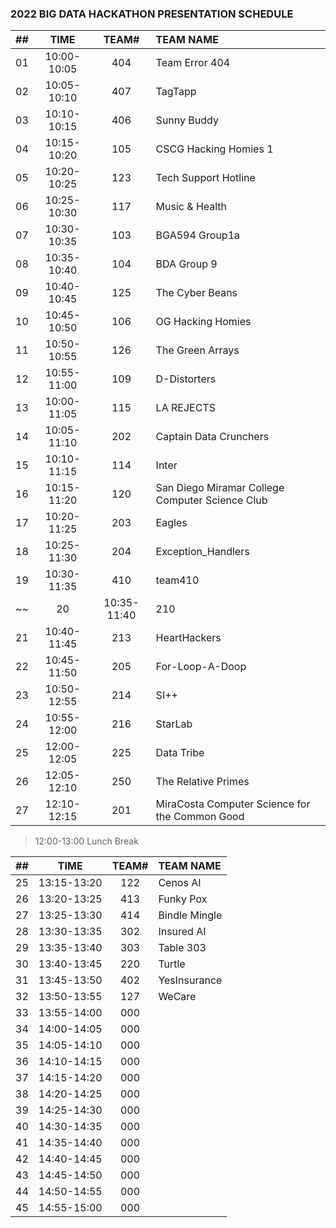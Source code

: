 ### 2022 BIG DATA HACKATHON PRESENTATION SCHEDULE

| ## |    TIME       | TEAM# |         TEAM NAME         |
| -- | :-----------: | :---: | :------------------------ |
| 01 |  10:00-10:05  |  404  | Team Error 404            |
| 02 |  10:05-10:10  |  407  | TagTapp                   |
| 03 |  10:10-10:15  |  406  | Sunny Buddy               |
| 04 |  10:15-10:20  |  105  | CSCG Hacking Homies 1     |
| 05 |  10:20-10:25  |  123  | Tech Support Hotline      |
| 06 |  10:25-10:30  |  117  | Music & Health            |
| 07 |  10:30-10:35  |  103  | BGA594 Group1a            |
| 08 |  10:35-10:40  |  104  | BDA Group 9               |
| 09 |  10:40-10:45  |  125  | The Cyber Beans           |
| 10 |  10:45-10:50  |  106  | OG Hacking Homies         |
| 11 |  10:50-10:55  |  126  | The Green Arrays          |
| 12 |  10:55-11:00  |  109  | D-Distorters              |
| 13 |  10:00-11:05  |  115  | LA REJECTS                |
| 14 |  10:05-11:10  |  202  | Captain Data Crunchers    |
| 15 |  10:10-11:15  |  114  | Inter                     |
| 16 |  10:15-11:20  |  120  | San Diego Miramar College Computer Science Club |
| 17 |  10:20-11:25  |  203  | Eagles                    |
| 18 |  10:25-11:30  |  204  | Exception_Handlers        |
| 19 |  10:30-11:35  |  410  | team410                   |
~~| 20 |  10:35-11:40  |  210  | Lampshades                |~~
| 21 |  10:40-11:45  |  213  | HeartHackers              |
| 22 |  10:45-11:50  |  205  | For-Loop-A-Doop           |
| 23 |  10:50-12:55  |  214  | SI++                      |
| 24 |  10:55-12:00  |  216  | StarLab                   |
| 25 |  12:00-12:05  |  225  | Data Tribe                |
| 26 |  12:05-12:10  |  250  | The Relative Primes       |
| 27 |  12:10-12:15  |  201  | MiraCosta Computer Science for the Common Good |

> 12:00-13:00 Lunch Break

| ## |    TIME       | TEAM# |         TEAM NAME         |
| -- | :-----------: | :---: | :------------------------ |
| 25 |  13:15-13:20  |  122  | Cenos AI                  |
| 26 |  13:20-13:25  |  413  | Funky Pox                 |
| 27 |  13:25-13:30  |  414  | Bindle Mingle             |
| 28 |  13:30-13:35  |  302  | Insured AI                |
| 29 |  13:35-13:40  |  303  | Table 303                 |
| 30 |  13:40-13:45  |  220  | Turtle                    |
| 31 |  13:45-13:50  |  402  | YesInsurance              |
| 32 |  13:50-13:55  |  127  | WeCare                    |
| 33 |  13:55-14:00  |  000  |                           |
| 34 |  14:00-14:05  |  000  |                           |
| 35 |  14:05-14:10  |  000  |                           |
| 36 |  14:10-14:15  |  000  |                           |
| 37 |  14:15-14:20  |  000  |                           |
| 38 |  14:20-14:25  |  000  |                           |
| 39 |  14:25-14:30  |  000  |                           |
| 40 |  14:30-14:35  |  000  |                           |
| 41 |  14:35-14:40  |  000  |                           |
| 42 |  14:40-14:45  |  000  |                           |
| 43 |  14:45-14:50  |  000  |                           |
| 44 |  14:50-14:55  |  000  |                           |
| 45 |  14:55-15:00  |  000  |                           |
